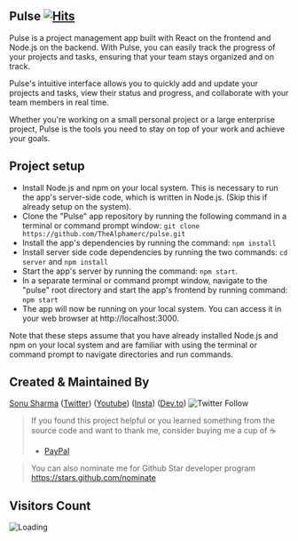 ## Pulse [![Hits](https://hits.seeyoufarm.com/api/count/incr/badge.svg?url=https%3A%2F%2Fgithub.com%2FTheAlphamerc%2Fpulse&count_bg=%2379C83D&title_bg=%23555555&icon=&icon_color=%23E7E7E7&title=hits&edge_flat=false)](https://hits.seeyoufarm.com)

Pulse is a project management app built with React on the frontend and Node.js on the backend. With Pulse, you can easily track the progress of your projects and tasks, ensuring that your team stays organized and on track. 

Pulse's intuitive interface allows you to quickly add and update your projects and tasks, view their status and progress, and collaborate with your team members in real time.

Whether you're working on a small personal project or a large enterprise project, Pulse is the tools you need to stay on top of your work and achieve your goals.

## Project setup
- Install Node.js and npm on your local system. This is necessary to run the app's server-side code, which is written in Node.js. (Skip this if already setup on the system).
- Clone the "Pulse" app repository by running the following command in a terminal or command prompt window: `git clone https://github.com/TheAlphamerc/pulse.git`
- Install the app's dependencies by running the command: `npm install`
- Install server side code dependencies by running the two commands: `cd server` and `npm install`
- Start the app's server by running the command: `npm start`.
- In a separate terminal or command prompt window, navigate to the "pulse" root directory and start the app's frontend by running command: `npm start`
- The app will now be running on your local system. You can access it in your web browser at http://localhost:3000.

Note that these steps assume that you have already installed Node.js and npm on your local system and are familiar with using the terminal or command prompt to navigate directories and run commands. 


## Created & Maintained By

[Sonu Sharma](https://github.com/TheAlphamerc) ([Twitter](https://www.twitter.com/TheAlphamerc)) ([Youtube](https://www.youtube.com/user/sonusharma045sonu/)) ([Insta](https://www.instagram.com/_sonu_sharma__)) ([Dev.to](https://dev.to/thealphamerc))
  ![Twitter Follow](https://img.shields.io/twitter/follow/thealphamerc?style=social) 


> If you found this project helpful or you learned something from the source code and want to thank me, consider buying me a cup of :coffee:
>
> * [PayPal](https://www.paypal.me/TheAlphamerc/)

> You can also nominate me for Github Star developer program
> https://stars.github.com/nominate



## Visitors Count

<img align="left" src = "https://profile-counter.glitch.me/TheAlphamerc-pulse/count.svg" alt ="Loading">
